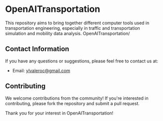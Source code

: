 # OpenAITransportation

This repository aims to bring together different computer tools used in transportation engineering, especially in traffic and transportation simulation and mobility data analysis. 
OpenAITransportation/


## Contact Information

If you have any questions or suggestions, please feel free to contact us at:

- Email: ylvaleroc@gmail.com

## Contributing

We welcome contributions from the community! If you're interested in contributing, please fork the repository and submit a pull request.

Thank you for your interest in OpenAITransportation!